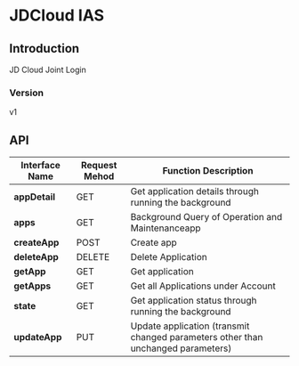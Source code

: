 # JDCloud IAS


## Introduction
JD Cloud Joint Login


### Version
v1


## API
|Interface Name|Request Mehod|Function Description|
|---|---|---|
|**appDetail**|GET|Get application details through running the background|
|**apps**|GET|Background Query of Operation and Maintenanceapp|
|**createApp**|POST|Create app|
|**deleteApp**|DELETE|Delete Application|
|**getApp**|GET|Get application|
|**getApps**|GET|Get all Applications under Account|
|**state**|GET|Get application status through running the background|
|**updateApp**|PUT|Update application (transmit changed parameters other than unchanged parameters)|
